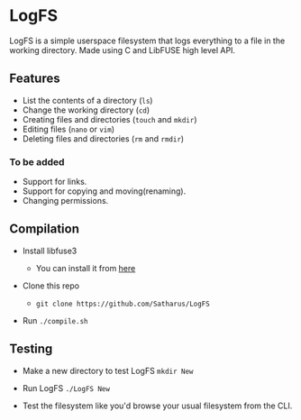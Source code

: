 # LogFS
LogFS is a simple userspace filesystem that logs everything to a file in the working directory. Made using C and LibFUSE high level API.


## Features
- List the contents of a directory (```ls```)
- Change the working directory (```cd```)
- Creating files and directories (```touch``` and ```mkdir```)
- Editing files (```nano``` or ```vim```)
- Deleting files and directories (```rm``` and ```rmdir```)
### To be added
- Support for links.
- Support for copying and moving(renaming).
- Changing permissions.
  
  
## Compilation

- Install libfuse3
  - You can install it from [here](https://github.com/libfuse/libfuse)

- Clone this repo
  - ```git clone https://github.com/Satharus/LogFS```

- Run ```./compile.sh```

## Testing

- Make a new directory to test LogFS
```mkdir New```

- Run LogFS
```./LogFS New```

- Test the filesystem like you'd browse your usual filesystem from the CLI.
